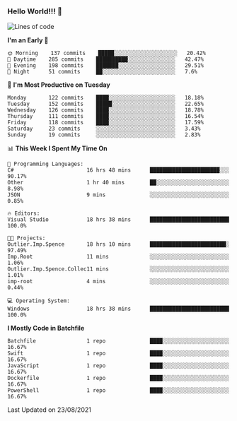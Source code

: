 ### Hello World!!! 👋

<!--
**kekotek/kekotek** is a ✨ _special_ ✨ repository because its `README.md` (this file) appears on your GitHub profile.

Here are some ideas to get you started:

- 🔭 I’m currently working on ...
- 🌱 I’m currently learning ...
- 👯 I’m looking to collaborate on ...
- 🤔 I’m looking for help with ...
- 💬 Ask me about ...
- 📫 How to reach me: ...
- 😄 Pronouns: ...
- ⚡ Fun fact: ...
-->

<!--START_SECTION:waka-->
![Lines of code](https://img.shields.io/badge/From%20Hello%20World%20I%27ve%20Written-18753%20lines%20of%20code-blue)

**I'm an Early 🐤** 

```text
🌞 Morning    137 commits    █████░░░░░░░░░░░░░░░░░░░░   20.42% 
🌆 Daytime    285 commits    ██████████░░░░░░░░░░░░░░░   42.47% 
🌃 Evening    198 commits    ███████░░░░░░░░░░░░░░░░░░   29.51% 
🌙 Night      51 commits     ██░░░░░░░░░░░░░░░░░░░░░░░   7.6%

```
📅 **I'm Most Productive on Tuesday** 

```text
Monday       122 commits    ████░░░░░░░░░░░░░░░░░░░░░   18.18% 
Tuesday      152 commits    █████░░░░░░░░░░░░░░░░░░░░   22.65% 
Wednesday    126 commits    ████░░░░░░░░░░░░░░░░░░░░░   18.78% 
Thursday     111 commits    ████░░░░░░░░░░░░░░░░░░░░░   16.54% 
Friday       118 commits    ████░░░░░░░░░░░░░░░░░░░░░   17.59% 
Saturday     23 commits     ░░░░░░░░░░░░░░░░░░░░░░░░░   3.43% 
Sunday       19 commits     ░░░░░░░░░░░░░░░░░░░░░░░░░   2.83%

```


📊 **This Week I Spent My Time On** 

```text
💬 Programming Languages: 
C#                       16 hrs 48 mins      ██████████████████████░░░   90.17% 
Other                    1 hr 40 mins        ██░░░░░░░░░░░░░░░░░░░░░░░   8.98% 
JSON                     9 mins              ░░░░░░░░░░░░░░░░░░░░░░░░░   0.85%

🔥 Editors: 
Visual Studio            18 hrs 38 mins      █████████████████████████   100.0%

🐱‍💻 Projects: 
Outlier.Imp.Spence       18 hrs 10 mins      ████████████████████████░   97.49% 
Imp.Root                 11 mins             ░░░░░░░░░░░░░░░░░░░░░░░░░   1.06% 
Outlier.Imp.Spence.Collec11 mins             ░░░░░░░░░░░░░░░░░░░░░░░░░   1.01% 
imp-root                 4 mins              ░░░░░░░░░░░░░░░░░░░░░░░░░   0.44%

💻 Operating System: 
Windows                  18 hrs 38 mins      █████████████████████████   100.0%

```

**I Mostly Code in Batchfile** 

```text
Batchfile                1 repo              ████░░░░░░░░░░░░░░░░░░░░░   16.67% 
Swift                    1 repo              ████░░░░░░░░░░░░░░░░░░░░░   16.67% 
JavaScript               1 repo              ████░░░░░░░░░░░░░░░░░░░░░   16.67% 
Dockerfile               1 repo              ████░░░░░░░░░░░░░░░░░░░░░   16.67% 
PowerShell               1 repo              ████░░░░░░░░░░░░░░░░░░░░░   16.67%

```



 Last Updated on 23/08/2021
<!--END_SECTION:waka-->
